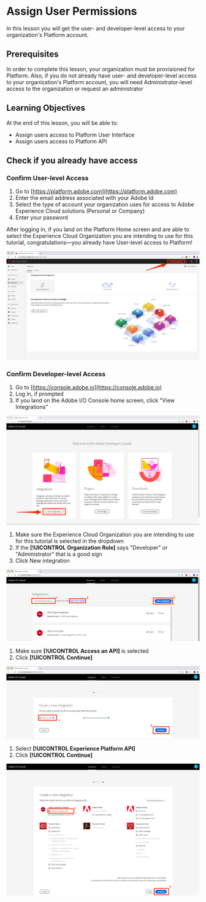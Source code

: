 # Assign User Permissions

In this lesson you will get the user- and developer-level access to your organization's Platform account.

## Prerequisites
 
 In order to complete this lesson, your organization must be provisioned for Platform. Also, if you do not already have user- and developer-level access to your organization's Platform account, you will need Administrator-level access to the organization or request an administrator

## Learning Objectives

At the end of this lesson, you will be able to:

* Assign users access to Platform User Interface
* Assign users access to Platform API

## Check if you already have access

### Confirm User-level Access

1. Go to [https://platform.adobe.com](https://platform.adobe.com)
1. Enter the email address associated with your Adobe Id
1. Select the type of account your organization uses for access to Adobe Experience Cloud solutions (Personal or Company)
1. Enter your password

After logging in, if you land on the Platform Home screen and are able to select the Experience Cloud Organization you are intending to use for this tutorial, congratulations&mdash;you already have User-level access to Platform!

  ![Platform home screen](../assets/access-platformHome.png)

### Confirm Developer-level Access

1. Go to [https://console.adobe.io](https://console.adobe.io)
1. Log in, if prompted
1. If you land on the Adobe I/O Console home screen, click "View Integrations"

  ![Adobe I/O home screen](../assets/access-ioConsoleHome.png)

1. Make sure the Experience Cloud Organization you are intending to use for this tutorial is selected in the dropdown
1. If the **[!UICONTROL Organization Role]** says "Developer" or "Administrator" that is a good sign
1. Click New integration

  ![Adobe I/O Integrations screen](../assets/access-ioConsoleIntegrations.png)

1. Make sure **[!UICONTROL Access an API]** is selected
1. Click **[!UICONTROL Continue]**

  ![Adobe I/O Create a new integration screen. Select Access an API and click Continue](../assets/access-ioConsoleCreateANewIntegration.png)

1. Select **[!UICONTROL Experience Platform API]**
1. Click **[!UICONTROL Continue]**

  ![Adobe I/O Create a new integration screen. Select Access an API and click Continue](../assets/access-ioConsoleCreateAPlatformIntegration.png)


